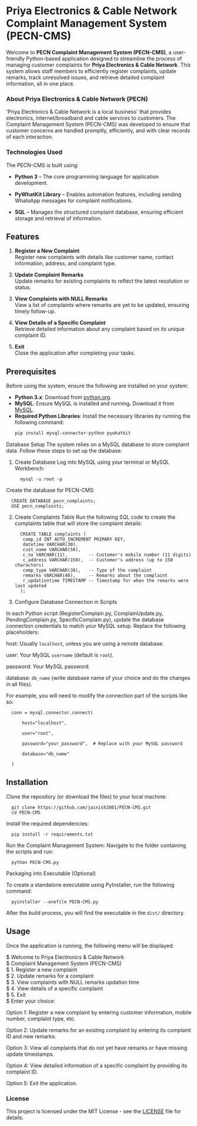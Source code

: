 # Priya Electronics & Cable Network Complaint Management System (PECN-CMS)

Welcome to **PECN Complaint Management System (PECN-CMS)**, a user-friendly Python-based application designed to streamline the process of managing customer complaints for **Priya Electronics & Cable Network**. This system allows staff members to efficiently register complaints, update remarks, track unresolved issues, and retrieve detailed complaint information, all in one place.

### About Priya Electronics & Cable Network (PECN)
'Priya Electronics & Cable Network is a local business' that provides electronics, internet/broadband and cable services to customers. The Complaint Management System (PECN-CMS) was developed to ensure that customer concerns are handled promptly, efficiently, and with clear records of each interaction.

### Technologies Used
The PECN-CMS is built using:

- **Python 3** – The core programming language for application development.

- **PyWhatKit Library** – Enables automation features, including sending WhatsApp messages for complaint notifications.

- **SQL** – Manages the structured complaint database, ensuring efficient storage and retrieval of information.

## Features

1. **Register a New Complaint**  
   Register new complaints with details like customer name, contact information, address, and complaint type.
   
2. **Update Complaint Remarks**  
   Update remarks for existing complaints to reflect the latest resolution or status.

3. **View Complaints with NULL Remarks**  
   View a list of complaints where remarks are yet to be updated, ensuring timely follow-up.

4. **View Details of a Specific Complaint**  
   Retrieve detailed information about any complaint based on its unique complaint ID.

5. **Exit**  
   Close the application after completing your tasks.

## Prerequisites

Before using the system, ensure the following are installed on your system:

- **Python 3.x**: Download from [python.org](https://www.python.org/downloads/).
- **MySQL**: Ensure MySQL is installed and running. Download it from [MySQL](https://dev.mysql.com/downloads/).
- **Required Python Libraries**: Install the necessary libraries by running the following command:
  ```bash
  pip install mysql-connector-python pywhatkit
Database Setup
The system relies on a MySQL database to store complaint data. Follow these steps to set up the database:

1. Create Database
Log into MySQL using your terminal or MySQL Workbench:

         mysql -u root -p
   

Create the database for PECN-CMS:

      CREATE DATABASE pecn_complaints;
      USE pecn_complaints;
      
2. Create Complaints Table
Run the following SQL code to create the complaints table that will store the complaint details:

         CREATE TABLE complaints (
          comp_id INT AUTO_INCREMENT PRIMARY KEY,
          datetime VARCHAR(30),
          cust_name VARCHAR(50),
          c_no VARCHAR(11),        -- Customer's mobile number (11 digits)
          c_address VARCHAR(150),  -- Customer's address (up to 150 characters)
          comp_type VARCHAR(30),   -- Type of the complaint
          remarks VARCHAR(40),     -- Remarks about the complaint
          r_updationtime TIMESTAMP -- Timestamp for when the remarks were last updated
         );
      

3. Configure Database Connection in Scripts

In each Python script (RegisterComplain.py, ComplainUpdate.py, PendingComplain.py, SpecificComplain.py), update the database connection credentials to match your MySQL setup. Replace the following placeholders:

host: Usually ```localhost```, unless you are using a remote database.

user: Your MySQL ```username``` (default is ```root```).

password: Your MySQL password.

database: ```db_name``` (write database name of your choice and do the changes in all files).

For example, you will need to modify the connection part of the scripts like so:
      
      conn = mysql.connector.connect(
          
          host="localhost",
          
          user="root",
          
          password="your_password",  # Replace with your MySQL password
          
          database="db_name"
          
      )

## Installation

Clone the repository (or download the files) to your local machine:
      
      git clone https://github.com/jainish2001/PECN-CMS.git
      cd PECN-CMS

Install the required dependencies:
      
      pip install -r requirements.txt

Run the Complaint Management System: Navigate to the folder containing the scripts and run:

      python PECN-CMS.py

Packaging into Executable (Optional)

To create a standalone executable using PyInstaller, run the following command:

      pyinstaller --onefile PECN-CMS.py

After the build process, you will find the executable in the ```dist/``` directory.

## Usage

Once the application is running, the following menu will be displayed:

$ Welcome to Priya Electronics & Cable Network  
$ Complaint Management System (PECN-CMS)  
$ 1. Register a new complaint  
$ 2. Update remarks for a complaint  
$ 3. View complaints with NULL remarks updation time  
$ 4. View details of a specific complaint  
$ 5. Exit  
$ Enter your choice: 

      
Option 1: Register a new complaint by entering customer information, mobile number, complaint type, etc.

Option 2: Update remarks for an existing complaint by entering its complaint ID and new remarks.

Option 3: View all complaints that do not yet have remarks or have missing update timestamps.

Option 4: View detailed information of a specific complaint by providing its complaint ID.

Option 5: Exit the application.

### License

This project is licensed under the MIT License - see the [LICENSE](LICENSE) file for details.
